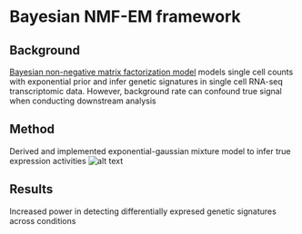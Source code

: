# Bayesian NMF-EM framework

## Background
[Bayesian non-negative matrix factorization model](https://arxiv.org/pdf/1111.6085.pdf) models single cell counts with exponential prior and infer genetic signatures in single cell RNA-seq transcriptomic data. However, background rate can confound true signal when conducting downstream analysis

## Method 
Derived and implemented exponential-gaussian mixture model to infer true expression activities
![alt text](https://github.com/estelleyao0530/Statistical-modeling/blob/main/Figure/EM_example.png)

## Results
Increased power in detecting differentially expresed genetic signatures across conditions
